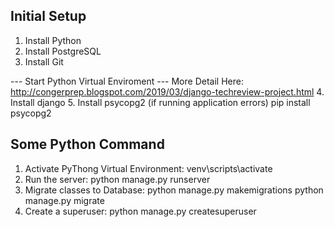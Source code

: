 ## Initial Setup
1. Install Python
2. Install PostgreSQL
3. Install Git

--- Start Python Virtual Enviroment ---
More Detail Here: http://congerprep.blogspot.com/2019/03/django-techreview-project.html
4. Install django
5. Install psycopg2 (if running application errors)
pip install psycopg2

## Some Python Command
1. Activate PyThong Virtual Environment: venv\scripts\activate
2. Run the server: python manage.py runserver
3. Migrate classes to Database: 
    python manage.py makemigrations
    python manage.py migrate
4. Create a superuser: python manage.py createsuperuser
